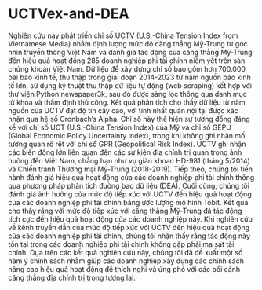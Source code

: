 # UCTVex-and-DEA
Nghiên cứu này phát triển chỉ số UCTV (U.S.-China Tension Index from Vietnamese Media) nhằm định lượng mức độ căng thẳng Mỹ-Trung từ góc nhìn truyền thông Việt Nam và đánh giá tác động của căng thẳng Mỹ-Trung đến hiệu quả hoạt động 285 doanh nghiệp phi tài chính niêm yết trên sàn chứng khoán Việt Nam. Dữ liệu để xây dựng chỉ số bao gồm hơn 700.000 bài báo kinh tế, thu thập trong giai đoạn 2014-2023 từ năm nguồn báo kinh tế lớn, sử dụng kỹ thuật thu thập dữ liệu tự động (web scraping) kết hợp với thư viện Python newspaper3k, sau đó được sàng lọc thông qua danh mục từ khóa và thẩm định thủ công. Kết quả phân tích cho thấy dữ liệu từ năm nguồn của UCTV đạt độ tin cậy cao, với tính nhất quán nội tại được xác nhận qua hệ số Cronbach’s Alpha. Chỉ số này thể hiện sự tương đồng đáng kể với chỉ số UCT (U.S.-China Tension Index) của Mỹ và chỉ số GEPU (Global Economic Policy Uncertainty Index), trong khi không ghi nhận mối tương quan rõ rệt với chỉ số GPR (Geopolitical Risk Index). UCTV ghi nhận các biến động lớn liên quan đến các sự kiện địa chính trị quan trọng ảnh hưởng đến Việt Nam, chẳng hạn như vụ giàn khoan HD-981 (tháng 5/2014) và Chiến tranh Thương mại Mỹ-Trung (2018-2019). Tiếp theo, chúng tôi tiến hành đánh giá hiệu quả hoạt động của các doanh nghiệp phi tài chính thông qua phương pháp phân tích đường bao dữ liệu (DEA). Cuối cùng, chúng tôi đánh giá ảnh hưởng của mức độ tiếp xúc với UCTV đến hiệu quả hoạt động của các doanh nghiệp phi tài chính bằng ước lượng mô hình Tobit. Kết quả cho thấy rằng với mức độ tiếp xúc với căng thẳng Mỹ-Trung đã tác động tích cực đến hiệu quả hoạt động của các doanh nghiệp này. Khi nghiên cứu về kênh truyền dẫn của mức độ tiếp xúc với UCTV đến hiệu quả hoạt động của các doanh nghiệp phi tài chính, chúng tôi nhận thấy rằng tác động này tồn tại trong các doanh nghiệp phi tài chính không gặp phải ma sát tài chính. Dựa trên các kết quả nghiên cứu này, chúng tôi đã đề xuất một số hàm ý chính sách nhằm giúp các doanh nghiệp xây dựng các chính sách nâng cao hiệu quả hoạt động để thích nghi và ứng phó với các bối cảnh căng thẳng địa chính trị trong tương lai.

